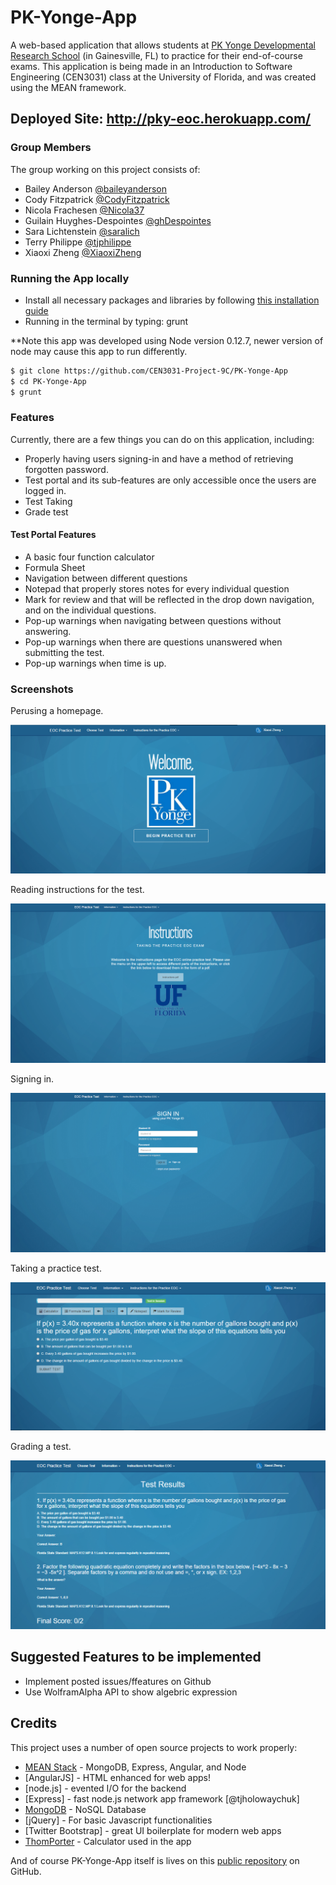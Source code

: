 # PK-Yonge-App
A web-based application that allows students at [PK Yonge Developmental Research School](http://pkyonge.ufl.edu/) (in Gainesville, FL) to practice for their end-of-course exams.
This application is being made in an Introduction to Software Engineering (CEN3031) class at the University of Florida, and was created using the MEAN framework.

## Deployed Site: http://pky-eoc.herokuapp.com/
### Group Members
The group working on this project consists of:
- Bailey Anderson [@baileyanderson](https://github.com/baileyanderson)
- Cody Fitzpatrick [@CodyFitzpatrick](https://github.com/CodyFitzpatrick)
- Nicola Frachesen [@Nicola37](https://github.com/Nicola37)
- Guilain Huyghes-Despointes [@ghDespointes](https://github.com/ghDespointes)
- Sara Lichtenstein [@saralich](https://github.com/saralich)
- Terry Philippe [@tjphilippe](https://github.com/tjphilippe)
- Xiaoxi Zheng [@XiaoxiZheng](https://github.com/XiaoxiZheng)

### Running the App locally
- Install all necessary packages and libraries by following [this installation guide](https://docs.google.com/document/d/1B7aqptx0jsWHLqm7W9BT1oKHYNCKkvwtjjUtsj6C-ks/edit?pli=1) 
- Running in the terminal by typing: grunt

**Note this app was developed using Node version 0.12.7, newer version of node may cause this app to run differently. 

```sh
$ git clone https://github.com/CEN3031-Project-9C/PK-Yonge-App
$ cd PK-Yonge-App
$ grunt

```


### Features
Currently, there are a few things you can do on this application, including:
- Properly having users signing-in and have a method of retrieving forgotten password.
- Test portal and its sub-features are only accessible once the users are logged in.
- Test Taking
- Grade test

#### Test Portal Features
- A basic four function calculator
- Formula Sheet
- Navigation between different questions 
- Notepad that properly stores notes for every individual question
- Mark for review and that will be reflected in the drop down navigation, and on the individual questions.
- Pop-up warnings when navigating between questions without answering. 
- Pop-up warnings when there are questions unanswered when submitting the test. 
- Pop-up warnings when time is up. 


### Screenshots 
Perusing a homepage.

![Homepage](modules/core/client/img/screenshots/homepage.PNG?raw=true)

Reading instructions for the test.

![Instructions](modules/core/client/img/screenshots/instructions.PNG?raw=true)

Signing in.

![Sign in](modules/core/client/img/screenshots/signIn.PNG?raw=true)

Taking a practice test.

![Test](modules/core/client/img/screenshots/basicTest.PNG?raw=true)

Grading a test.

![Test](modules/core/client/img/screenshots/gradeTest.PNG?raw=true)

## Suggested Features to be implemented
- Implement posted issues/ffeatures on Github 
- Use WolframAlpha API to show algebric expression 

## Credits

This project uses a number of open source projects to work properly:

* [MEAN Stack](http://mean.io/#!/) - MongoDB, Express, Angular, and Node
* [AngularJS] - HTML enhanced for web apps!
* [node.js] - evented I/O for the backend
* [Express] - fast node.js network app framework [@tjholowaychuk]
* [MongoDB](https://www.mongodb.org/) - NoSQL Database 
* [jQuery] - For basic Javascript functionalities
* [Twitter Bootstrap] - great UI boilerplate for modern web apps
* [ThomPorter](http://www.thomporter.com/apps/angularjs_calc) - Calculator used in the app

And of course PK-Yonge-App itself is lives on this [public repository](https://github.com/CEN3031-Project-9C/PK-Yonge-App)
 on GitHub.
